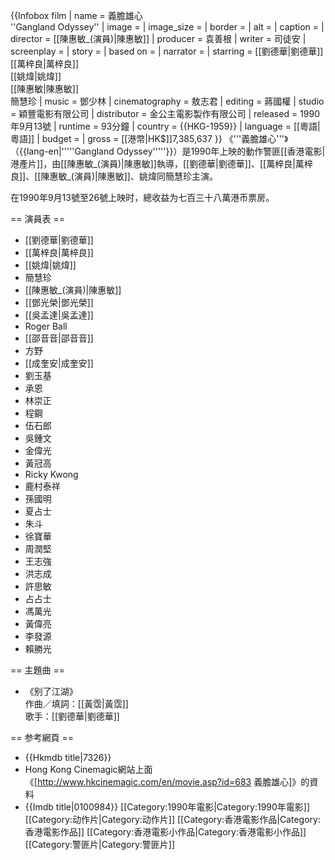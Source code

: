 {{Infobox film
| name           = 義膽雄心<br>''Gangland Odyssey''
| image          = 
| image_size     = 
| border         = 
| alt            = 
| caption        = 
| director       = [[陳惠敏_(演員)|陳惠敏]]
| producer       = 袁善根
| writer         = 司徒安
| screenplay     = 
| story          = 
| based on       = 
| narrator       = 
| starring       = [[劉德華|劉德華]]<br>[[萬梓良|萬梓良]]<br>[[姚煒|姚煒]]<br>[[陳惠敏|陳惠敏]]<br>簡慧珍
| music          = 鄧少林
| cinematography = 敖志君
| editing        = 蔣國權
| studio         = 穎豐電影有限公司
| distributor    = 金公主電影製作有限公司
| released       = 1990年9月13號
| runtime        = 93分鐘
| country        = {{HKG-1959}}
| language       = [[粵語|粵語]]
| budget         = 
| gross          = [[港幣|HK$]]7,385,637
}}
《'''義膽雄心'''》（{{lang-en|'''''Gangland Odyssey'''''}}）是1990年上映的動作警匪[[香港電影|港產片]]，由[[陳惠敏_(演員)|陳惠敏]]執導，[[劉德華|劉德華]]、[[萬梓良|萬梓良]]、[[陳惠敏_(演員)|陳惠敏]]、姚煒同簡慧珍主演。

在1990年9月13號至26號上映时，總收益为七百三十八萬港币票房。

== 演員表 ==
* [[劉德華|劉德華]]
* [[萬梓良|萬梓良]]
* [[姚煒|姚煒]]
* 簡慧珍
* [[陳惠敏_(演員)|陳惠敏]]
* [[鄧光榮|鄧光榮]]
* [[吳孟達|吳孟達]]
* Roger Ball
* [[邵音音|邵音音]]
* 方野
* [[成奎安|成奎安]]
* 劉玉基
* 承恩
* 林崇正
* 程鋼
* 伍石郎
* 吳鍾文
* 金偉光
* 黃冠高
* Ricky Kwong
* 鹿村泰祥
* 孫國明
* 夏占士
* 朱斗
* 徐寶華
* 周潤堅
* 王志強
* 洪志成
* 許思敏
* 占占士
* 馮萬光
* 黃偉亮
* 李發源
* 賴勝光

== 主題曲 ==
* 《别了江湖》<br>作曲／填詞：[[黃霑|黃霑]]<br>歌手：[[劉德華|劉德華]]

== 参考網頁 ==
* {{Hkmdb title|7326}}
* Hong Kong Cinemagic網站上面《[http://www.hkcinemagic.com/en/movie.asp?id=683 義膽雄心]》的資料
* {{Imdb title|0100984}}
[[Category:1990年電影|Category:1990年電影]]
[[Category:动作片|Category:动作片]]
[[Category:香港電影作品|Category:香港電影作品]]
[[Category:香港電影小作品|Category:香港電影小作品]]
[[Category:警匪片|Category:警匪片]]